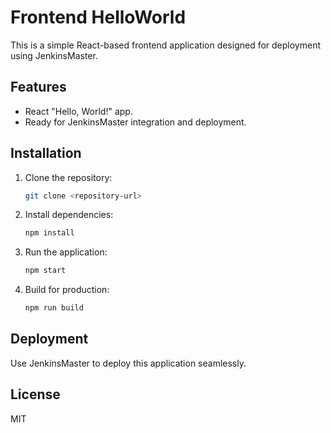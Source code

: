 
# Frontend HelloWorld

This is a simple React-based frontend application designed for deployment using JenkinsMaster.

## Features

- React "Hello, World!" app.
- Ready for JenkinsMaster integration and deployment.

## Installation

1. Clone the repository:
   ```bash
   git clone <repository-url>
   ```

2. Install dependencies:
   ```bash
   npm install
   ```

3. Run the application:
   ```bash
   npm start
   ```

4. Build for production:
   ```bash
   npm run build
   ```

## Deployment

Use JenkinsMaster to deploy this application seamlessly.

## License

MIT